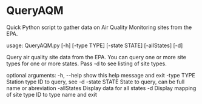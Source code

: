 # QueryAQM
Quick Python script to gather data on Air Quality Monitoring sites from the EPA.

usage: QueryAQM.py [-h] [-type TYPE] [-state STATE] [-allStates] [-d]

Query air quality site data from the EPA. You can query one or more site types
for one or more states. Pass -d to see listing of site types.

optional arguments:
  -h, --help    show this help message and exit
  -type TYPE    Station type ID to query, see -d
  -state STATE  State to query, can be full name or abreviation
  -allStates    Display data for all states
  -d            Display mapping of site type ID to type name and exit
